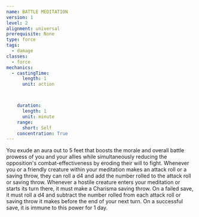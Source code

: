 ```yaml
---
name: BATTLE MEDITATION
version: 1
level: 2
alignment: universal
prerequisite: None
type: force
tags:
  - damage
classes:
  - force
mechanics:
  - castingTime:
      length: 1
      unit: action



    duration:
      length: 1
      unit: minute
    range:
      short: Self
    concentration: True
---
```

You exude an aura out to 5 feet that boosts the
morale and overall battle prowess of you and your
allies while simultaneously reducing the opposition's
combat-effectiveness by eroding their will to fight.
Whenever you or a friendly creature within your
meditation makes an attack roll or a saving throw, they
can roll a d4 and add the number rolled to the attack
roll or saving throw.
Whenever a hostile creature enters your meditation
or starts its turn there, it must make a Charisma saving
throw. On a failed save, it must roll a d4 and subtract
the number rolled from each attack roll or saving
throw it makes before the end of your next turn. On a
successful save, it is immune to this power for 1 day.

    
